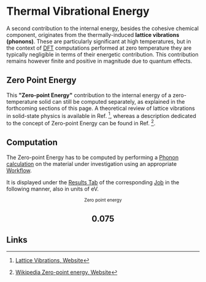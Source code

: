 # Thermal Vibrational Energy

A second contribution to the internal energy, besides the cohesive chemical component, originates from the thermally-induced **lattice vibrations (phonons)**. These are particularly significant at high temperatures, but in the context of [DFT](../../models/dft/overview.md) computations performed at zero temperature they are typically negligible in terms of their energetic contribution. This contribution remains however finite and positive in magnitude due to quantum effects. 

## Zero Point Energy

This **"Zero-point Energy"** contribution to the internal energy of a zero-temperature solid can still be computed separately, as explained in the forthcoming sections of this page. A theoretical review of lattice vibrations in solid-state physics is available in Ref. [^1], whereas a description dedicated to the concept of Zero-point Energy can be found in Ref. [^2].

## Computation 

The Zero-point Energy  has to be computed by performing a [Phonon calculation](../non-scalar/phonon-dispersions.md) on the material under investigation using an appropriate [Workflow](../../workflows/overview.md).

It is displayed under the [Results Tab](../../jobs/ui/results-tab.md) of the corresponding [Job](../../jobs/overview.md) in the following manner, also in units of eV. 

<div class="clearfix"><center><div class="chart"><i class="zmdi zmdi-battery-flash zmdi-hc-3x"></i></div><div class="count"><small><!-- react-text: 1660 -->
Zero point energy<!-- /react-text --><!-- react-text: 1661 --><!-- /react-text --></small><h2>0.075</h2></div></div>

## Links 

[^1]: [Lattice Vibrations, Website](https://www.itp.tu-berlin.de/fileadmin/a3233/upload/SS12/TheoFest2012/Kapitel/Chapter7.pdf)

[^2]: [Wikipedia Zero-point energy, Website](https://en.wikipedia.org/wiki/Zero-point_energy)
